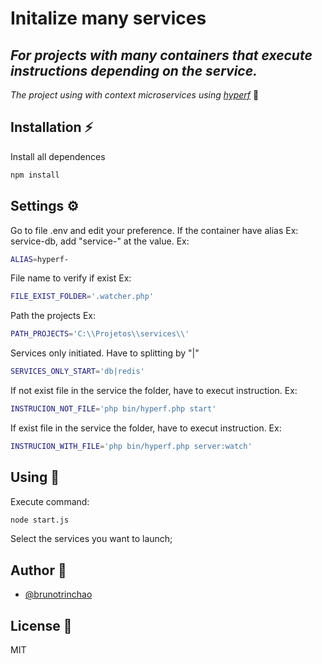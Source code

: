 # Initalize many services
## _For projects with many containers that execute instructions depending on the service._

_The project using with context microservices using [hyperf]_ 🚀

## Installation ⚡

Install all dependences
```sh
npm install
```

## Settings ⚙️

Go to file .env and edit your preference.
If the container have alias Ex: service-db, add "service-" at the value. Ex:
```sh
ALIAS=hyperf-
```
File name to verify if exist Ex:
```sh
FILE_EXIST_FOLDER='.watcher.php'
```

Path the projects Ex:
```sh
PATH_PROJECTS='C:\\Projetos\\services\\'
```

Services only initiated. Have to splitting by "|"
```sh
SERVICES_ONLY_START='db|redis'
```

If not exist file in the service the folder, have to execut instruction. Ex:
```sh
INSTRUCION_NOT_FILE='php bin/hyperf.php start'
```

If exist file in the service the folder, have to execut instruction. Ex:
```sh
INSTRUCION_WITH_FILE='php bin/hyperf.php server:watch'
```

## Using 🌟
Execute command:
```sh
node start.js
```

Select the services you want to launch;


## Author 🧑

- [@brunotrinchao](https://github.com/brunotrinchao)

## License 📃

MIT

   [hyperf]: <https://github.com/hyperf/hyperf>
  
